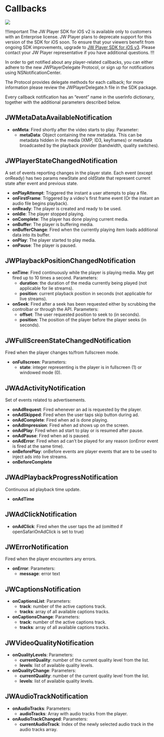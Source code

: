 # Callbacks

<img src="https://img.shields.io/badge/%20-iOS%20v2%20DEPRECATED-FFBA43.svg?logo=apple">

!!!important
The JW Player SDK for iOS v2 is available only to customers with an Enterprise license. JW Player plans to deprecate support for this version of the SDK for iOS soon. To ensure that your viewers benefit from ongoing SDK improvements, upgrade to [JW Player SDK for iOS v3](https://developer.jwplayer.com/sdk/ios/docs/developer-guide/). Please contact your JW Player representative if you have additional questions.
!!!

In order to get notified about any player-related callbacks, you can either adhere to the new JWPlayerDelegate Protocol, or sign up for notifications using NSNotificationCenter.

The Protocol provides delegate methods for each callback; for more information please review the JWPlayerDelegate.h file in the SDK package.

Every callback notification has an “event” name in the userInfo dictionary, together with the additional parameters described below.

## JWMetaDataAvailableNotification

* **onMeta**: Fired shortly after the video starts to play. 
    Parameter:
	* **metaData**:  Object containing the new metadata. This can be metadata hidden in the media (XMP, ID3, keyframes) or metadata broadcasted by the playback provider (bandwidth, quality switches).

## JWPlayerStateChangedNotification

A set of events reporting changes in the player state. Each event (except onReady) has two params newState and oldState that represent current state after event and previous state.

* **onPlayAttempt**: Triggered the instant a user attempts to play a file.
* **onFirstFrame**: Triggered by a video's first frame event (Or the instant an audio file begins playback).
* **onReady**: The player is created and ready to be used.
* **onIdle**: The player stopped playing.
* **onComplete**: The player has done playing current media.
* **onBuffer**: The player is buffering media.
* **onBufferChange**: Fired when the currently playing item loads additional data into its buffer.
* **onPlay**: The player started to play media.
* **onPause**: The player is paused.

## JWPlaybackPositionChangedNotification

* **onTime**: Fired continuously while the player is playing media. May get fired up to 10 times a second.
    Parameters:
	* **duration**: the duration of the media currently being played (not applicable for lie streams).
	* **position**: current playback position in seconds (not applicable for live streams).
* **onSeek**: Fired after a seek has been requested either by scrubbing the controlbar or through the API.
    Parameters:
    * **offset**: The user requested position to seek to (in seconds).
    * **position**: The position of the player before the player seeks (in seconds).

## JWFullScreenStateChangedNotification  

Fired when the player changes to/from fullscreen mode.

* **onFullscreen**: Parameters:
	* **state**: integer representing is the player is in fullscreen (1) or windowed mode (0).

## JWAdActivityNotification

Set of events related to advertisements.

* **onAdRequest**: Fired whenever an ad is requested by the player.
* **onAdSkipped**: Fired when the user taps skip button during ad.
* **onAdComplete**: Fired when ad is done playing.
* **onAdImpression**: Fired when ad shows up on the screen.
* **onAdPlay**: Fired when ad start to play or is resumed after pause.
* **onAdPause**: Fired when ad is paused.
* **onAdError**: Fired when ad can’t be played for any reason (onError event is fired at the same time).
* **onBeforePlay**: onBefore events are player events that are to be used to inject ads into live streams.
* **onBeforeComplete**

## JWAdPlaybackProgressNotification

Continuous ad playback time update.

* **onAdTime**

## JWAdClickNotification

* **onAdClick**: Fired when the user taps the ad (omitted if openSafariOnAdClick is set to true)

## JWErrorNotification
Fired when the player encounters any errors.

* **onError**: Parameters:
	* **message**: error text

## JWCaptionsNotification

* **onCaptionsList**: Parameters:
	* **track**: number of the active captions track.
	* **tracks**: array of all available captions tracks.  
* **onCaptionsChange**: Parameters:
	* **track**: number of the active captions track.
	* **tracks**: array of all available captions tracks.

## JWVideoQualityNotification

* **onQualityLevels**: Parameters:
	* **currentQuality**: number of the current quality level from the list.
	* **levels**: list of available quality levels.
* **onQualityChange**: Parameters:
	* **currentQuality**: number of the current quality level from the list.
	* **levels**: list of available quality levels.

## JWAudioTrackNotification

* **onAudioTracks**: Parameters:
    * **audioTracks**: Array with audio tracks from the player.
* **onAudioTrackChanged**: Parameters:
    * **currentAudioTrack**: Index of the newly selected audio track in the audio tracks array.


